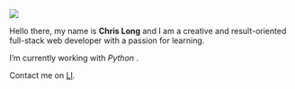<img src="https://i.imgur.com/GvURjE2.png" />

Hello there, my name is **Chris Long** and I am a creative and result-oriented full-stack web developer with a passion for learning.

I’m currently working with *Python* . 

Contact me on [LI](https://www.linkedin.com/in/chrisallenlong/).

<!--
**aventine-hub/aventine-hub** is a ✨ _special_ ✨ repository because its `README.md` (this file) appears on your GitHub profile.
I’m also currently deep diving back into *Javascript*. 🌱 :snake:
Here are some ideas to get you started:

- 🔭 I’m currently working on ...
- 🌱 I’m currently learning ...
- 👯 I’m looking to collaborate on ...
- 🤔 I’m looking for help with ...
- 💬 Ask me about ...
- 📫 How to reach me: ...
- 😄 Pronouns: ...
- ⚡ Fun fact: ...
-->
